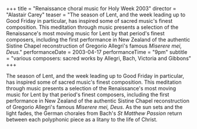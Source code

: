 +++
title = "Renaissance choral music for Holy Week 2003"
director = "Alastair Carey"
teaser = "The season of Lent, and the week leading up to Good Friday in particular, has inspired some of sacred music's finest composition. This meditation through music presents a selection of the Renaissance's most moving music for Lent by that period's finest composers, including the first performance in New Zealand of the authentic Sistine Chapel reconstruction of Gregorio Allegri's famous *Miserere mei, Deus*."
performanceDate = 2003-04-17
performanceTime = "9pm"
subtitle = "various composers: sacred works by Allegri, Bach, Victoria and Gibbons"
+++

The season of Lent, and the week leading up to Good Friday in particular, has inspired some of sacred music's finest composition. This meditation through music presents a selection of the Renaissance's most moving music for Lent by that period's finest composers, including the first performance in New Zealand of the authentic Sistine Chapel reconstruction of Gregorio Allegri's famous *Miserere mei, Deus*. As the sun sets and the light fades, the German chorales from Bach's *St Matthew Passion* return between each polyphonic piece as a litany to the life of Christ.
